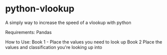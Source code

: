 # python-vlookup
A simply way to increase the speed of a vlookup with python

Requirements: 
Pandas

How to Use:
Book 1 - Place the values you need to look up
Book 2 Place the values and classification you're looking up into

